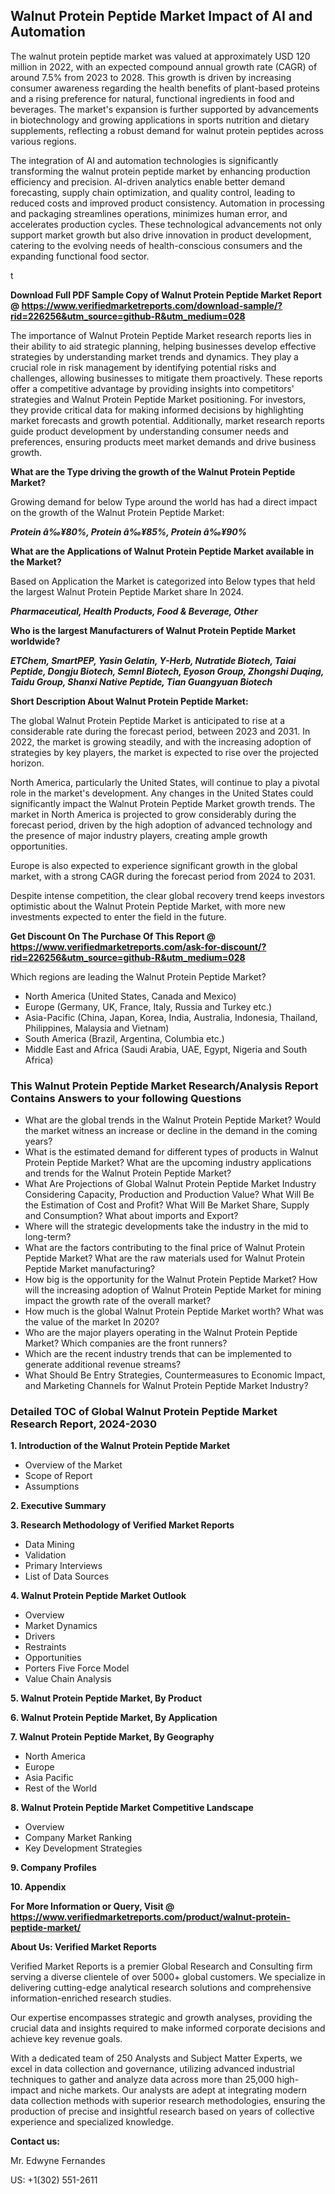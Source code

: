 <h2>Walnut Protein Peptide Market Impact of AI and Automation</h2><p>The walnut protein peptide market was valued at approximately USD 120 million in 2022, with an expected compound annual growth rate (CAGR) of around 7.5% from 2023 to 2028. This growth is driven by increasing consumer awareness regarding the health benefits of plant-based proteins and a rising preference for natural, functional ingredients in food and beverages. The market's expansion is further supported by advancements in biotechnology and growing applications in sports nutrition and dietary supplements, reflecting a robust demand for walnut protein peptides across various regions.</p><p>The integration of AI and automation technologies is significantly transforming the walnut protein peptide market by enhancing production efficiency and precision. AI-driven analytics enable better demand forecasting, supply chain optimization, and quality control, leading to reduced costs and improved product consistency. Automation in processing and packaging streamlines operations, minimizes human error, and accelerates production cycles. These technological advancements not only support market growth but also drive innovation in product development, catering to the evolving needs of health-conscious consumers and the expanding functional food sector.</p>t</p><p id="" class=""><strong>Download Full PDF Sample Copy of Walnut Protein Peptide Market Report @ <a href="https://www.verifiedmarketreports.com/download-sample/?rid=226256&utm_source=github-R&utm_medium=028" target="_blank">https://www.verifiedmarketreports.com/download-sample/?rid=226256&utm_source=github-R&utm_medium=028</a></strong></p><p>The importance of&nbsp;Walnut Protein Peptide Market research reports lies in their ability to aid strategic planning, helping businesses develop effective strategies by understanding market trends and dynamics. They play a crucial role in risk management by identifying potential risks and challenges, allowing businesses to mitigate them proactively. These reports offer a competitive advantage by providing insights into competitors' strategies and Walnut Protein Peptide Market positioning. For investors, they provide critical data for making informed decisions by highlighting market forecasts and growth potential. Additionally, market research reports guide product development by understanding consumer needs and preferences, ensuring products meet market demands and drive business growth.</p><p><strong>What are the&nbsp;Type driving the growth of the Walnut Protein Peptide Market?</strong></p><p id="" class="">Growing demand for below Type around the world has had a direct impact on the growth of the Walnut Protein Peptide Market:</p><em><strong>Protein â‰¥80%, Protein â‰¥85%, Protein â‰¥90%</strong></em></p><strong>What are the&nbsp;Applications&nbsp;of Walnut Protein Peptide Market available in the Market?</strong></p><p id="" class="">Based on Application the Market is categorized into Below types that held the largest Walnut Protein Peptide Market share In 2024.</p><em><strong>Pharmaceutical, Health Products, Food & Beverage, Other</strong></em></p><strong>Who is the largest Manufacturers of Walnut Protein Peptide Market worldwide?</strong></p><p><em><strong>ETChem, SmartPEP, Yasin Gelatin, Y-Herb, Nutratide Biotech, Taiai Peptide, Dongju Biotech, Semnl Biotech, Eyoson Group, Zhongshi Duqing, Taidu Group, Shanxi Native Peptide, Tian Guangyuan Biotech</strong></em></p><p id="" class=""><strong>Short Description About Walnut Protein Peptide Market:</strong></p><p>The global Walnut Protein Peptide Market is anticipated to rise at a considerable rate during the forecast period, between 2023 and 2031. In 2022, the market is growing steadily, and with the increasing adoption of strategies by key players, the market is expected to rise over the projected horizon.</p><p>North America, particularly the United States, will continue to play a pivotal role in the market's development. Any changes in the United States could significantly impact the Walnut Protein Peptide Market growth trends. The market in North America is projected to grow considerably during the forecast period, driven by the high adoption of advanced technology and the presence of major industry players, creating ample growth opportunities.</p><p>Europe is also expected to experience significant growth in the global market, with a strong CAGR during the forecast period from 2024 to 2031.</p><p>Despite intense competition, the clear global recovery trend keeps investors optimistic about the Walnut Protein Peptide Market, with more new investments expected to enter the field in the future.</p><p id="" class=""><strong>Get Discount On The Purchase Of This Report @ <a href="https://www.verifiedmarketreports.com/ask-for-discount/?rid=226256&utm_source=github-R&utm_medium=028" target="_blank">https://www.verifiedmarketreports.com/ask-for-discount/?rid=226256&utm_source=github-R&utm_medium=028</a></strong></p>Which regions are leading the Walnut Protein Peptide Market?</p><ul><li>North America (United States, Canada and Mexico)</li><li>Europe (Germany, UK, France, Italy, Russia and Turkey etc.)</li><li>Asia-Pacific (China, Japan, Korea, India, Australia, Indonesia, Thailand, Philippines, Malaysia and Vietnam)</li><li>South America (Brazil, Argentina, Columbia etc.)</li><li>Middle East and Africa (Saudi Arabia, UAE, Egypt, Nigeria and South Africa)</li></ul><h3 id="" class="">This Walnut Protein Peptide Market Research/Analysis Report Contains Answers to your following Questions</h3><ul><li>What are the global trends in the Walnut Protein Peptide Market? Would the market witness an increase or decline in the demand in the coming years?</li><li>What is the estimated demand for different types of products in Walnut Protein Peptide Market? What are the upcoming industry applications and trends for the Walnut Protein Peptide Market?</li><li>What Are Projections of Global Walnut Protein Peptide Market Industry Considering Capacity, Production and Production Value? What Will Be the Estimation of Cost and Profit? What Will Be Market Share, Supply and Consumption? What about imports and Export?</li><li>Where will the strategic developments take the industry in the mid to long-term?</li><li>What are the factors contributing to the final price of Walnut Protein Peptide Market? What are the raw materials used for Walnut Protein Peptide Market manufacturing?</li><li>How big is the opportunity for the Walnut Protein Peptide Market? How will the increasing adoption of Walnut Protein Peptide Market for mining impact the growth rate of the overall market?</li><li>How much is the global Walnut Protein Peptide Market worth? What was the value of the market In 2020?</li><li>Who are the major players operating in the Walnut Protein Peptide Market? Which companies are the front runners?</li><li>Which are the recent industry trends that can be implemented to generate additional revenue streams?</li><li>What Should Be Entry Strategies, Countermeasures to Economic Impact, and Marketing Channels for Walnut Protein Peptide Market Industry?</li></ul><h3 id="" class="">Detailed TOC of Global Walnut Protein Peptide Market Research Report, 2024-2030</h3><p id="" class=""><strong>1. Introduction of the Walnut Protein Peptide Market</strong></p><ul><li>Overview of the Market</li><li>Scope of Report</li><li>Assumptions</li></ul><p id="" class=""><strong>2. Executive Summary</strong></p><p id="" class=""><strong>3. Research Methodology of Verified Market Reports</strong></p><ul><li>Data Mining</li><li>Validation</li><li>Primary Interviews</li><li>List of Data Sources</li></ul><p id="" class=""><strong>4. Walnut Protein Peptide Market Outlook</strong></p><ul><li>Overview</li><li>Market Dynamics</li><li>Drivers</li><li>Restraints</li><li>Opportunities</li><li>Porters Five Force Model</li><li>Value Chain Analysis</li></ul><p id="" class=""><strong>5. Walnut Protein Peptide Market, By Product</strong></p><p id="" class=""><strong>6. Walnut Protein Peptide Market, By Application</strong></p><p id="" class=""><strong>7. Walnut Protein Peptide Market, By Geography</strong></p><ul><li>North America</li><li>Europe</li><li>Asia Pacific</li><li>Rest of the World</li></ul><p id="" class=""><strong>8. Walnut Protein Peptide Market Competitive Landscape</strong></p><ul><li>Overview</li><li>Company Market Ranking</li><li>Key Development Strategies</li></ul><p id="" class=""><strong>9. Company Profiles</strong></p><p id="" class=""><strong>10. Appendix</strong></p><p id="" class=""><strong>For More Information or Query, Visit @ <a href="https://www.verifiedmarketreports.com/product/walnut-protein-peptide-market/" target="_blank">https://www.verifiedmarketreports.com/product/walnut-protein-peptide-market/</a></strong></p><p id="" class=""><strong>About Us: Verified Market Reports</strong></p><p id="" class="">Verified Market Reports is a premier Global Research and Consulting firm serving a diverse clientele of over 5000+ global customers. We specialize in delivering cutting-edge analytical research solutions and comprehensive information-enriched research studies.</p><p id="" class="">Our expertise encompasses strategic and growth analyses, providing the crucial data and insights required to make informed corporate decisions and achieve key revenue goals.</p><p id="" class="">With a dedicated team of 250 Analysts and Subject Matter Experts, we excel in data collection and governance, utilizing advanced industrial techniques to gather and analyze data across more than 25,000 high-impact and niche markets. Our analysts are adept at integrating modern data collection methods with superior research methodologies, ensuring the production of precise and insightful research based on years of collective experience and specialized knowledge.</p><p id="" class=""><strong>Contact us:</strong></p><p id="" class="">Mr. Edwyne Fernandes</p><p id="" class="">US: +1(302) 551-2611</p>